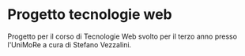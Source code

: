 # Progetto tecnologie web

Progetto per il corso di Tecnologie Web svolto per il terzo anno presso
l'UniMoRe a cura di Stefano Vezzalini.
